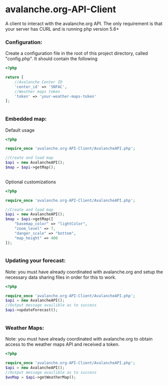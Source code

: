 # avalanche.org-API-Client
A client to interact with the avalanche.org API. The only requirement is that your server has CURL and is running php version 5.6+<br>

<h3>Configuration:</h3>

Create a configuration file in the root of this project directory, called "config.php". It should contain the following

```php
<?php

return [
    //Avalanche Center ID
    'center_id' => 'SNFAC',
    //Weather maps token
    'token' => 'your-weather-maps-token'
];
    
```


<h3>Embedded map:</h3>

Default usage

```php
<?php

require_once 'avalanche.org-API-Client/AvalancheAPI.php';

//Create and load map
$api = new AvalancheAPI();
$map = $api->getMap();
    
```

Optional customizations

```php
<?php

require_once 'avalanche.org-API-Client/AvalancheAPI.php';

//Create and load map
$api = new AvalancheAPI();
$map = $api->getMap([
    "basemap_color" => "lightColor",
    "zoom_level" => 7,
    "danger_scale" => "bottom",
    "map_height" => 400
]);
    
```

<h3>Updating your forecast:</h3>
<p>Note: you must have already coordinated with avalanche.org and setup the necessary data sharing files in order for this to work.</p>

```php
<?php

require_once 'avalanche.org-API-Client/AvalancheAPI.php';
$api = new AvalancheAPI();
//Output message availible as to success
$api->updateForecast();
    
```

<h3>Weather Maps:</h3>
<p>Note: you must have already coordinated with avalanche.org to obtain access to the weather maps API and received a token.</p>

```php
<?php

require_once 'avalanche.org-API-Client/AvalancheAPI.php';
$api = new AvalancheAPI();
//Output message availible as to success
$wxMap = $api->getWeatherMap();
    
```

